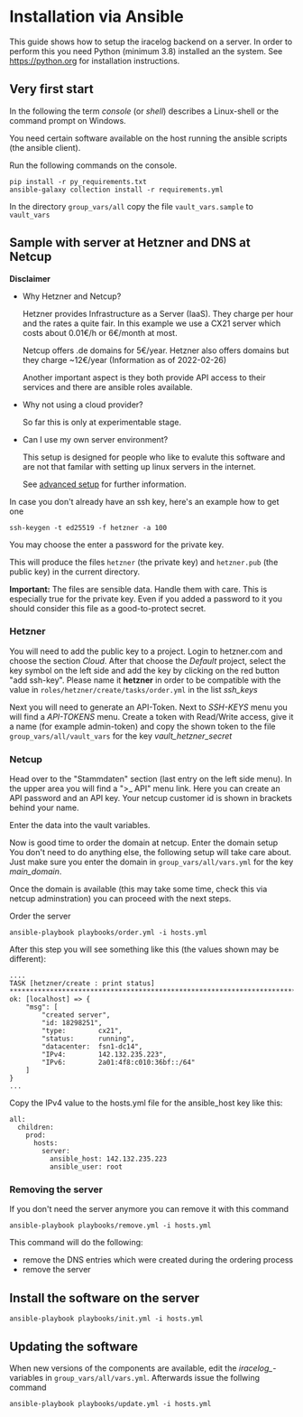 # Installation via Ansible

This guide shows how to setup the iracelog backend on a server.
In order to perform this you need Python (minimum 3.8) installed an the system. 
See https://python.org for installation instructions.
## Very first start
In the following the term *console* (or *shell*) describes a Linux-shell or the command prompt on Windows.

You need certain software available on the host running the ansible scripts (the ansible client).

Run the following commands on the console.
```console
pip install -r py_requirements.txt
ansible-galaxy collection install -r requirements.yml
```

In the directory `group_vars/all` copy the file `vault_vars.sample` to `vault_vars`

## Sample with server at Hetzner and DNS at Netcup

**Disclaimer** 
- Why Hetzner and Netcup? 

  Hetzner provides Infrastructure as a Server (IaaS). They charge per hour and the rates a quite fair. In this example we use a CX21 server which costs about 0.01€/h or 6€/month at most.

  Netcup offers .de domains for 5€/year. Hetzner also offers domains but they charge ~12€/year
  (Information as of 2022-02-26)

  Another important aspect is they both provide API access to their services and there are ansible roles available.

- Why not using a cloud provider?

  So far this is only at experimentable stage.

- Can I use my own server environment?

  This setup is designed for people who like to evalute this software and are not that familar with setting up linux servers in the internet. 

  See [advanced setup](README-advanced.md) for further information. 


In case you don't already have an ssh key, here's an example how to get one

```console
ssh-keygen -t ed25519 -f hetzner -a 100
```
You may choose the enter a password for the private key.

This will produce the files `hetzner` (the private key) and `hetzner.pub` (the public key) in the current directory.

**Important:** The files are sensible data. Handle them with care. This is especially true for the private key. Even if you added a password to it you should consider this file as a good-to-protect secret.

### Hetzner
You will need to add the public key to a project. Login to hetzner.com and choose the section *Cloud*. After that choose the *Default* project, select the key symbol on the left side and add the key by clicking on the red button "add ssh-key". Please name it **hetzner** in order to be compatible with the value in `roles/hetzner/create/tasks/order.yml` in the list *ssh_keys*

Next you will need to generate an API-Token. 
Next to *SSH-KEYS* menu you will find a *API-TOKENS* menu. 
Create a token with Read/Write access, give it a name (for example admin-token) and copy the shown token to the file `group_vars/all/vault_vars` for the key *vault_hetzner_secret*

### Netcup
Head over to the "Stammdaten" section (last entry on the left side menu). In the upper area you will find a ">_ API" menu link. Here you can create an API password and an API key.
Your netcup customer id is shown in brackets behind your name.

Enter the data into the vault variables.

Now is good time to order the domain at netcup. Enter the domain setup 
You don't need to do anything else, the following setup will take care about. Just make sure you enter the domain in `group_vars/all/vars.yml` for the key *main_domain*.

Once the domain is available (this may take some time, check this via netcup adminstration) you can proceed with the next steps.

Order the server
```console
ansible-playbook playbooks/order.yml -i hosts.yml
```

After this step you will see something like this (the values shown may be different):

```console
....
TASK [hetzner/create : print status] ***************************************************************************************
ok: [localhost] => {
    "msg": [
        "created server",
        "id: 18298251",
        "type:        cx21",
        "status:      running",
        "datacenter:  fsn1-dc14",
        "IPv4:        142.132.235.223",
        "IPv6:        2a01:4f8:c010:36bf::/64"
    ]
}
...
```
Copy the IPv4 value to the hosts.yml file for the ansible_host key like this:

```console
all:
  children:
    prod:
      hosts:
        server:
          ansible_host: 142.132.235.223
          ansible_user: root

```

### Removing the server

If you don't need the server anymore you can remove it with this command

```console
ansible-playbook playbooks/remove.yml -i hosts.yml
```

This command will do the following:
- remove the DNS entries which were created during the ordering process 
- remove the server 



## Install the software on the server

```console
ansible-playbook playbooks/init.yml -i hosts.yml
```
## Updating the software 

When new versions of the components are available, edit the *iracelog_*-variables in `group_vars/all/vars.yml`. 
Afterwards issue the follwing command

```console
ansible-playbook playbooks/update.yml -i hosts.yml
```



